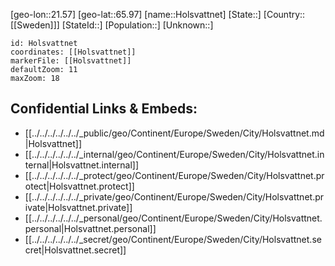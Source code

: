 ﻿---
location: [65.97,21.57]
mapzoom: [7,12] 
mapmarker: city 
type: City
tags:
- geo/City


SpocWebEntityId: 31002
isDeleted: false
confidential: public

---
[geo-lon::21.57]
[geo-lat::65.97]
[name::Holsvattnet]
[State::]
[Country::[[Sweden]]]
[StateId::]
[Population::]
[Unknown::]


```leaflet
id: Holsvattnet
coordinates: [[Holsvattnet]]
markerFile: [[Holsvattnet]]
defaultZoom: 11 
maxZoom: 18
```


## Confidential Links & Embeds: 
- [[../../../../../../_public/geo/Continent/Europe/Sweden/City/Holsvattnet.md|Holsvattnet]] 
- [[../../../../../../_internal/geo/Continent/Europe/Sweden/City/Holsvattnet.internal|Holsvattnet.internal]] 
- [[../../../../../../_protect/geo/Continent/Europe/Sweden/City/Holsvattnet.protect|Holsvattnet.protect]] 
- [[../../../../../../_private/geo/Continent/Europe/Sweden/City/Holsvattnet.private|Holsvattnet.private]] 
- [[../../../../../../_personal/geo/Continent/Europe/Sweden/City/Holsvattnet.personal|Holsvattnet.personal]] 
- [[../../../../../../_secret/geo/Continent/Europe/Sweden/City/Holsvattnet.secret|Holsvattnet.secret]] 
